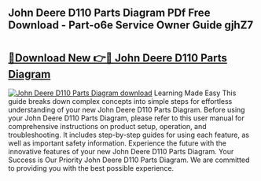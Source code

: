 ## John Deere D110 Parts Diagram PDf Free Download - Part-o6e Service Owner Guide gjhZ7

# <h2><a href="http://dfo9c3.blite.top/?on=John+Deere+D110+Parts+Diagram">🔗Download New 👉🔴 John Deere D110 Parts Diagram</a></h2>

[![John Deere D110 Parts Diagram download](https://i.imgur.com/lujVjoI.png)](http://dfo9c3.blite.top/?on=John+Deere+D110+Parts+Diagram)
Learning Made Easy This guide breaks down complex concepts into simple steps for effortless understanding of your new John Deere D110 Parts Diagram. Before using your John Deere D110 Parts Diagram, please refer to this user manual for comprehensive instructions on product setup, operation, and troubleshooting. It includes step-by-step guides for using each feature, as well as important safety information. Experience the future with the innovative features of your new John Deere D110 Parts Diagram. Your Success is Our Priority John Deere D110 Parts Diagram. We are committed to providing you with the best possible experience.
